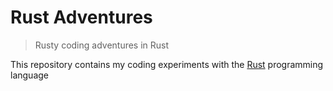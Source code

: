 # Rust Adventures

> Rusty coding adventures in Rust

This repository contains my coding experiments with the [Rust] programming language

[Rust]: https://www.rust-lang.org/en-US/
